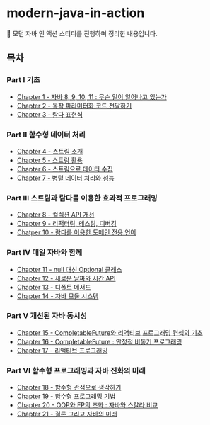 # modern-java-in-action
📖 모던 자바 인 액션 스터디를 진행하며 정리한 내용입니다.

## 목차

### Part Ⅰ 기초

* [Chapter 1 - 자바 8, 9, 10, 11 : 무슨 일이 일어나고 있는가](https://github.com/ckddn9496/modern-java-in-action/blob/main/contents/Chapter%201%20-%20%EC%9E%90%EB%B0%94%208%2C%209%2C%2010%2C%2011%20%EF%BC%9A%20%EB%AC%B4%EC%8A%A8%20%EC%9D%BC%EC%9D%B4%20%EC%9D%BC%EC%96%B4%EB%82%98%EA%B3%A0%20%EC%9E%88%EB%8A%94%EA%B0%80.md)
* [Chapter 2 - 동작 파라미터화 코드 전달하기](https://github.com/ckddn9496/modern-java-in-action/blob/main/contents/Chapter%202%20-%20%EB%8F%99%EC%9E%91%20%ED%8C%8C%EB%9D%BC%EB%AF%B8%ED%84%B0%ED%99%94%20%EC%BD%94%EB%93%9C%20%EC%A0%84%EB%8B%AC%ED%95%98%EA%B8%B0.md)
* [Chapter 3 - 람다 표현식](https://github.com/ckddn9496/modern-java-in-action/blob/main/contents/Chapter%203%20-%20%EB%9E%8C%EB%8B%A4%20%ED%91%9C%ED%98%84%EC%8B%9D.md)

### Part Ⅱ 함수형 데이터 처리

* [Chapter 4 - 스트림 소개](https://github.com/ckddn9496/modern-java-in-action/blob/main/contents/Chapter%204%20-%20%EC%8A%A4%ED%8A%B8%EB%A6%BC%20%EC%86%8C%EA%B0%9C.md)
* [Chapter 5 - 스트림 활용](https://github.com/ckddn9496/modern-java-in-action/blob/main/contents/Chapter%205%20-%20%EC%8A%A4%ED%8A%B8%EB%A6%BC%20%ED%99%9C%EC%9A%A9.md)
* [Chapter 6 - 스트림으로 데이터 수집](https://github.com/ckddn9496/modern-java-in-action/blob/main/contents/Chapter%206%20-%20%EC%8A%A4%ED%8A%B8%EB%A6%BC%EC%9C%BC%EB%A1%9C%20%EB%8D%B0%EC%9D%B4%ED%84%B0%20%EC%88%98%EC%A7%91.md)
* [Chapter 7 - 병렬 데이터 처리와 성능](https://github.com/ckddn9496/modern-java-in-action/blob/main/contents/Chapter%207%20-%20%EB%B3%91%EB%A0%AC%20%EB%8D%B0%EC%9D%B4%ED%84%B0%20%EC%B2%98%EB%A6%AC%EC%99%80%20%EC%84%B1%EB%8A%A5.md)

### Part Ⅲ 스트림과 람다를 이용한 효과적 프로그래밍

* [Chapter 8 - 컬렉션 API 개선](https://github.com/ckddn9496/modern-java-in-action/blob/main/contents/Chapter%208%20-%20%EC%BB%AC%EB%A0%89%EC%85%98%20API%20%EA%B0%9C%EC%84%A0.md)
* [Chapter 9 - 리팩터링, 테스팅, 디버깅](https://github.com/ckddn9496/modern-java-in-action/blob/main/contents/Chapter%209%20-%20%EB%A6%AC%ED%8C%A9%ED%84%B0%EB%A7%81%2C%20%ED%85%8C%EC%8A%A4%ED%8C%85%2C%20%EB%94%94%EB%B2%84%EA%B9%85.md)
* [Chatper 10 - 람다를 이용한 도메인 전용 언어](https://github.com/ckddn9496/modern-java-in-action/blob/main/contents/Chapter%2010%20-%20%EB%9E%8C%EB%8B%A4%EB%A5%BC%20%EC%9D%B4%EC%9A%A9%ED%95%9C%20%EB%8F%84%EB%A9%94%EC%9D%B8%20%EC%A0%84%EC%9A%A9%20%EC%96%B8%EC%96%B4.md)

### Part Ⅳ 매일 자바와 함께

* [Chapter 11 - null 대신 Optional 클래스](https://github.com/ckddn9496/modern-java-in-action/blob/main/contents/Chapter%2011%20-%20null%20%EB%8C%80%EC%8B%A0%20Optional%20%ED%81%B4%EB%9E%98%EC%8A%A4.md)
* [Chapter 12 - 새로운 날짜와 시간 API](https://github.com/ckddn9496/modern-java-in-action/blob/main/contents/Chapter%2012%20-%20%EC%83%88%EB%A1%9C%EC%9A%B4%20%EB%82%A0%EC%A7%9C%EC%99%80%20%EC%8B%9C%EA%B0%84%20API.md)
* [Chapter 13 - 디폴트 메서드](https://github.com/ckddn9496/modern-java-in-action/blob/main/contents/Chapter%2013%20-%20%EB%94%94%ED%8F%B4%ED%8A%B8%20%EB%A9%94%EC%84%9C%EB%93%9C.md)
* [Chapter 14 - 자바 모듈 시스템]()

### Part Ⅴ 개선된 자바 동시성

* [Chapter 15 - CompletableFuture와 리액티브 프로그래밍 컨셉의 기초](https://github.com/ckddn9496/modern-java-in-action/blob/main/contents/Chapter%2015%20-%20CompletableFuture%EC%99%80%20%EB%A6%AC%EC%95%A1%ED%8B%B0%EB%B8%8C%20%ED%94%84%EB%A1%9C%EA%B7%B8%EB%9E%98%EB%B0%8D%20%EC%BB%A8%EC%85%89%EC%9D%98%20%EA%B8%B0%EC%B4%88.md)
* [Chapter 16 - CompletableFuture : 안정적 비동기 프로그래밍](https://github.com/ckddn9496/modern-java-in-action/blob/main/contents/Chapter%2016%20-%20CompletableFuture%20%E2%81%9A%20%EC%95%88%EC%A0%95%EC%A0%81%20%EB%B9%84%EB%8F%99%EA%B8%B0%20%ED%94%84%EB%A1%9C%EA%B7%B8%EB%9E%98%EB%B0%8D.md)
* [Chapter 17 - 리액티브 프로그래밍](https://github.com/ckddn9496/modern-java-in-action/blob/main/contents/Chapter%2017%20-%20%EB%A6%AC%EC%95%A1%ED%8B%B0%EB%B8%8C%20%ED%94%84%EB%A1%9C%EA%B7%B8%EB%9E%98%EB%B0%8D.md)

### Part Ⅵ 함수형 프로그래밍과 자바 진화의 미래
* [Chapter 18 - 함수형 관점으로 생각하기](https://github.com/ckddn9496/modern-java-in-action/blob/main/contents/Chapter%2018%20-%20%ED%95%A8%EC%88%98%ED%98%95%20%EA%B4%80%EC%A0%90%EC%9C%BC%EB%A1%9C%20%EC%83%9D%EA%B0%81%ED%95%98%EA%B8%B0.md)
* [Chapter 19 - 함수형 프로그래밍 기법](https://github.com/ckddn9496/modern-java-in-action/blob/main/contents/Chapter%2019%20-%20%ED%95%A8%EC%88%98%ED%98%95%20%ED%94%84%EB%A1%9C%EA%B7%B8%EB%9E%98%EB%B0%8D%20%EA%B8%B0%EB%B2%95.md)
* [Chapter 20 - OOP와 FP의 조화 : 자바와 스칼라 비교](https://github.com/ckddn9496/modern-java-in-action/blob/main/contents/Chapter%2020%20-%20OOP%EC%99%80%20FP%EC%9D%98%20%EC%A1%B0%ED%99%94%20%E2%81%9A%20%EC%9E%90%EB%B0%94%EC%99%80%20%EC%8A%A4%EC%B9%BC%EB%9D%BC%20%EB%B9%84%EA%B5%90.md)
* [Chapter 21 - 결론 그리고 자바의 미래]()